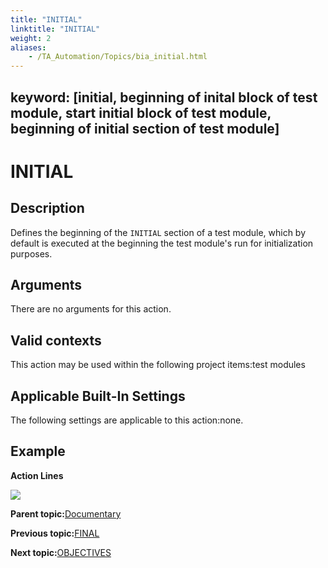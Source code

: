 ```yaml
--- 
title: "INITIAL"
linktitle: "INITIAL"
weight: 2
aliases: 
    - /TA_Automation/Topics/bia_initial.html
---
```

keyword: [initial, beginning of inital block of test module, start initial block of test module, beginning of initial section of test module]
---

# INITIAL

## Description

Defines the beginning of the `INITIAL` section of a test module, which by default is executed at the beginning the test module's run for initialization purposes.

## Arguments

There are no arguments for this action.

## Valid contexts

This action may be used within the following project items:test modules

## Applicable Built-In Settings

The following settings are applicable to this action:none.

## Example

**Action Lines**

![](/images//Images/bia_initial_pgm.png)

**Parent topic:**[Documentary](/TA_Automation/Topics/bia_Documentary.html)

**Previous topic:**[FINAL](/TA_Automation/Topics/bia_final.html)

**Next topic:**[OBJECTIVES](/TA_Automation/Topics/bia_objectives.html)

